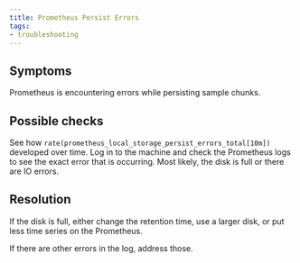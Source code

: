 ```yaml
---
title: Prometheus Persist Errors
tags:
- troubleshooting
---
```



## Symptoms

Prometheus is encountering errors while persisting sample chunks.

## Possible checks

See how `rate(prometheus_local_storage_persist_errors_total[10m])` developed
over time. Log in to the machine and check the Prometheus logs to see the
exact error that is occurring. Most likely, the disk is full or there are
IO errors.

## Resolution

If the disk is full, either change the retention time, use a larger disk,
or put less time series on the Prometheus.

If there are other errors in the log, address those.
